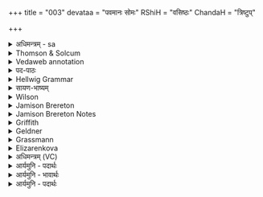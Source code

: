 +++
title = "003"
devataa = "पवमानः सोमः"
RShiH = "वसिष्ठः"
ChandaH = "त्रिष्टुप्"

+++
<details><summary>अधिमन्त्रम् - sa</summary>

- देवता - पवमानः सोमः
- ऋषिः - वसिष्ठः
- छन्दः - त्रिष्टुप्
</details>


<details><summary>Thomson & Solcum</summary>

शू꣡रग्रामः स꣡र्ववीरः स꣡हावाञ्  
जे꣡ता पवस्व स꣡निता ध꣡नानि  
तिग्मा꣡युधः क्षिप्र꣡धन्वा सम꣡त्सु  
अ꣡षाळ्हः साह्वा꣡न् पृ꣡तनासु श꣡त्रून्
</details>

<details><summary>Vedaweb annotation</summary>

_________
**Strata**  
Normal

_________
**Pāda-label**  
genre M  
genre M  
genre M  
genre M
_________
**Morph**  
sáhāvān ← sáhāvant- (nominal stem)  
{case:NOM, gender:M, number:SG}

sárvavīraḥ ← sárvavīra- (nominal stem)  
{case:NOM, gender:M, number:SG}

śū́ragrāmaḥ ← śū́ragrāma- (nominal stem)  
{case:NOM, gender:M, number:SG}

dhánāni ← dhána- (nominal stem)  
{case:NOM, gender:N, number:PL}

jétā ← jétar- (nominal stem)  
{case:NOM, gender:M, number:SG}

pavasva ← √pū- (root)  
{number:SG, person:2, mood:IMP, tense:PRS, voice:MED}

sánitā ← sánitar- (nominal stem)  
{case:NOM, gender:M, number:SG}

kṣiprádhanvā ← kṣiprádhanvan- (nominal stem)  
{case:NOM, gender:M, number:SG}

samátsu ← samád- (nominal stem)  
{case:LOC, gender:F, number:PL}

tigmā́yudhaḥ ← tigmā́yudha- (nominal stem)  
{case:NOM, gender:M, number:SG}

áṣāḷhaḥ ← áṣāḷha- (nominal stem)  
{case:NOM, gender:M, number:SG}

pŕ̥tanāsu ← pŕ̥tanā- (nominal stem)  
{case:LOC, gender:F, number:PL}

sāhvā́n ← √sah- (root)  
{case:NOM, gender:M, number:SG, tense:PRF, voice:ACT}

śátrūn ← śátru- (nominal stem)  
{case:ACC, gender:M, number:PL}

</details>

<details><summary>पद-पाठः</summary>

शूर॑ऽग्रामः । सर्व॑ऽवीरः । सहा॑वान् । जेता॑ । प॒व॒स्व॒ । सनि॑ता । धना॑नि ।  
ति॒ग्मऽआ॑युधः । क्षि॒प्रऽध॑न्वा । स॒मत्ऽसु॑ । अषा॑ळ्हः । स॒ह्वान् । पृत॑नासु । शत्रू॑न् ॥
</details>

<details><summary>Hellwig Grammar</summary>

-   *śūragrāmaḥ* ← *śūra*
- \[noun\], masculine
- “hero; cock; śūra; Śūra; Vatica robusta; Plumbago zeylanica;
    warrior; hero; attacker; lentil; wild boar; lion; dog.”

_________

- *śūragrāmaḥ* ← *grāmaḥ* ← *grāma*
- \[noun\], nominative, singular, masculine
- “village; grāma \[word\]; group; battalion; club; Hindu gamut;
    troop; multitude; crowd; kin; collection; people.”

_________

- *sarvavīraḥ* ← *sarva*
- \[noun\]
- “all(a); whole; complete; sarva \[word\]; every(a); each(a); all;
    entire; sāṃnipātika; manifold; complete; all the(a); different;
    overall.”

_________

- *sarvavīraḥ* ← *vīraḥ* ← *vīra*
- \[noun\], nominative, singular, masculine
- “hero; man; Vīra; vīra; vīra \[word\]; Vīra.”

_________

- *sahāvāñ* ← *sahāvān* ← *sahāvat*
- \[noun\], nominative, singular, masculine

_________

- *jetā* ← *ji*
- \[verb\], singular, periphrast. future
- “overcome; cure; win; conquer; control; win; succeed; remove; beat;
    govern; surpass; suppress.”

_________

- *pavasva* ← *pū*
- \[verb\], singular, Present imperative
- “purify; filter; blow; purify; purge; sift.”

_________

- *sanitā* ← *san*
- \[verb\], singular, periphrast. future
- “win; get; gain.”

_________

- *dhanāni* ← *dhana*
- \[noun\], accusative, plural, neuter
- “wealth; property; money; treasure; prize; dhana \[word\]; valuable;
    dhan; capital; fight.”

_________

- *tigmāyudhaḥ* ← *tigma*
- \[noun\]
- “sharp; pointed; fiery.”

_________

- *tigmāyudhaḥ* ← *āyudhaḥ* ← *āyudha*
- \[noun\], nominative, singular, masculine
- “weapon; āyudha \[word\].”

_________

- *kṣipradhanvā* ← *kṣipra*
- \[noun\]
- “quick; kṣipra \[word\]; fast.”

_________

- *kṣipradhanvā* ← *dhanvā* ← *dhanvan*
- \[noun\], nominative, singular, masculine
- “bow; desert; steppe; barren.”

_________

- *samatsv* ← *samatsu* ← *samad*
- \[noun\], locative, plural, masculine
- “conflict; strife.”

_________

- *aṣāﾱhaḥ* ← *a*
- \[adverb\]
- “not; akāra; a \[taddhita\]; a \[word\]; a; a.”

_________

- *aṣāﾱhaḥ* ← *sāḍhaḥ* ← *sah*
- \[verb noun\], nominative, singular
- “endure; overcome; habituate.”

_________

- *sāhvān* ← *sah*
- \[verb noun\], nominative, singular
- “endure; overcome; habituate.”

_________

- *pṛtanāsu* ← *pṛtanā*
- \[noun\], locative, plural, feminine
- “army; battle; pṛtanā \[word\]; pṛtanā.”

_________

- *śatrūn* ← *śatru*
- \[noun\], accusative, plural, masculine
- “enemy; foe; enemy; Asura.”

_________

</details>

<details><summary>सायण-भाष्यम्</summary>

हे सोम **पवस्व** त्वम् । कीदृशस्त्वम् । **शूरग्रामः** शूराणां ग्रामः संघो यस्य सः । **सर्ववीरः** । सर्वे वीरा यस्य स तथोक्तः । **सहावान्** सहनवान् **जेता** जयशीलः **सनिता** संभक्ता **धनानि** **तिग्मायुधः** तीक्ष्णप्रहरणसाधनः **क्षिप्रधन्वा** क्षिप्रसहनशीलधन्वा **समत्सु** संग्रामेषु **अषाळ्हः** असोढः **साह्वान्** अभिभवन् । कुत्र। **पृतनासु** शत्रुसेनासु । कान्। **शत्रून्** ॥
</details>

<details><summary>Wilson</summary>

_________
**English translation:**  

“Flow you who have a host of warriors, who have all the heroes, full of strength, victorious, the giver of riches, sharp-weaponed, rapid bowman, irresistible in battle, overthrowing the enemy (arrayed) in (hostile) armies.”
</details>

<details><summary>Jamison Brereton</summary>

Having a horde of champions, having hale heroes, purify yourself as  victorious conqueror and winner of stakes,  
with your sharp weapons and snapping bows invincible in combats,  
vanquishing your rivals in battles.
</details>

<details><summary>Jamison Brereton Notes</summary>

This vs. also shows alliteration, this time of sibilants, esp. in pādas a (śū́ragrāmaḥ sárvavīraḥ sáhāvān) and d (áṣāḷhaḥ sāhvā́n pṛ́tanāsu śátrūn). It also contains forms from three different roots meaning (roughly) ‘conquer, win’: √sah (sáhāvān, áṣāḷhaḥ sāhvā́n), √ji (jétā), √san (sánitā).
</details>

<details><summary>Griffith</summary>

Great Conqueror, warnor-girt, Lord of all heroes, flow on thy way as he who winneth riches;  
     With sharpened. arms, with swift bow, never vanquished in battle, vanquishing in fight the foemen.
</details>

<details><summary>Geldner</summary>

Ein überlegener Sieger mit tapferem Clane, mit lauter Männern, läutere dich, ein Gewinner von Schätzen, mit scharfen Waffen, mit schnellschießendem Bogen im Kampfe, ein unbezwungener Bezwinger der Feinde in den Schlachten!
</details>

<details><summary>Grassmann</summary>

Umschart von Helden, alle Männer führend, ström hell, ein mächt'ger Sieger, Gut erbeutend, Im Kampf mit scharfen Waffen, schnellem Bogen, in Schlachten schlagend unbesiegt die Feinde.
</details>

<details><summary>Elizarenkova</summary>

С отрядом героев, со всеми мужами, покоряющий  
Победитель, захватчик богатств, очищайся,  
(Бог) с острым оружием, с луком, быстрым в боях,  
Не покоренный, (но) покоряющий врагов в битвах!
</details>



<details><summary>अधिमन्त्रम् (VC)</summary>

- पवमानः सोमः
- वसिष्ठः
- त्रिष्टुप्
- धैवतः
</details>

<details><summary>आर्यमुनि - पदार्थः</summary>

पदार्थान्वयभाषाः -  (शूरग्रामः) जो शूरवीरों के समुदायवाले हैं (सर्ववीरः) और स्वयं भी सब प्रकार से वीर हैं और (सहावान्) धैर्यवान् हैं तथा (जेता) सबको जीतनेवाले हैं (धनानि सनिता) और जो ऐश्वर्य्योपार्जन में लगे हुए हैं, उनको आप (पवस्व) पवित्र करें। आप (तिग्मायुधः) तीक्ष्ण शस्त्रोंवाले हैं और (क्षिप्रधन्वा) शीघ्रगतिवाले हैंऔर (समत्सु) संग्राम में (अषाळ्हः) पर शक्ति को न सहनेवाले हैं और (पृतनासु) पर सेना में (साह्वान्) धुरन्धर (शत्रून्) शत्रुओं के (जेता) जीतनेवाले हैं॥३॥
</details>

<details><summary>आर्यमुनि - भावार्थः</summary>

भावार्थभाषाः -  यहाँ परमात्मा का रुद्रधर्म का निरूपण किया। रुद्रधर्म को धारण करनेवाला परमात्मा वीरों के अनन्त सङ्घों में शक्ति उत्पन्न करके संसार से पाप की निवृत्ति करता है। उस अनन्त शक्तियुक्त परमात्मा के अतितीक्ष्ण शस्त्र हैं, जिससे वह अन्यायकारियों की सेना को विदीर्ण करता है ॥३॥
</details>

<details><summary>आर्यमुनि - पदार्थः</summary>

पदार्थान्वयभाषाः -  (शूरग्रामः) यः शूरवीराणां स्वामी (सर्ववीरः) स्वयमपि सर्वप्रकारेण वीरश्चास्ति अपि च (सहावान्) धैर्य्यवान् (जेता) तथा सर्वजेता अस्ति (धनानि सनिता) यश्चैश्वर्योपार्जने लग्नः तं (पवस्व) त्वं रक्ष। त्वं (तिग्मायुधः) तीक्ष्णशस्त्रवान् (क्षिप्रधन्वा) शीघ्रगतिश्चासि। अन्यच्च (समत्सु) सङ्ग्रामे (अषाळ्हः) परशक्त्यसहनशीलः, (पृतनासु) प्रधानसेनाया (सह्वान्) धुरन्धराणां (शत्रूणां) रिपूणाञ्जेता चासि॥३॥
</details>